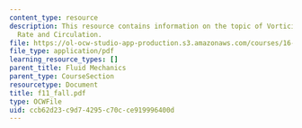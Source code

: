 ```yaml
---
content_type: resource
description: This resource contains information on the topic of Vorticity and Strain
  Rate and Circulation.
file: https://ol-ocw-studio-app-production.s3.amazonaws.com/courses/16-01-unified-engineering-i-ii-iii-iv-fall-2005-spring-2006/ccb62d23c9d74295c70cce919996400d_f11_fall.pdf
file_type: application/pdf
learning_resource_types: []
parent_title: Fluid Mechanics
parent_type: CourseSection
resourcetype: Document
title: f11_fall.pdf
type: OCWFile
uid: ccb62d23-c9d7-4295-c70c-ce919996400d
---
```

